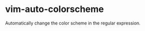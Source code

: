 vim-auto-colorscheme
====================

Automatically change the color scheme in the regular expression.